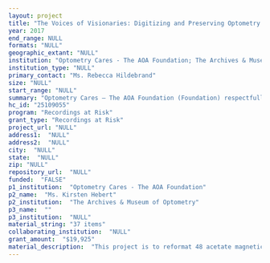 ```yaml
--- 
layout: project 
title: "The Voices of Visionaries: Digitizing and Preserving Optometry’s Oral History"
year: 2017
end_range: NULL
formats: "NULL"
geographic_extant: "NULL"
institution: "Optometry Cares - The AOA Foundation; The Archives & Museum of Optometry"
institution_type: "NULL"
primary_contact: "Ms. Rebecca Hildebrand"
size: "NULL"
start_range: "NULL"
summary: "Optometry Cares – The AOA Foundation (Foundation) respectfully requests $19,925 to support a project of the Archives and Museum of Optometry (AMO). The AMO proposes a 12-month project to digitally preserve and provide online access to 60 hours of rare interviews recorded between 1965 and 1979. Narrators featured in the recordings are significant for their contributions to the organization of the American Optometric Association (AOA) and to the evolution of the profession of optometry in the early twentieth century. This project will enlist the Northeast Document Conservation Center to reformat 48 rare, at-risk, and poorly documented magnetic audiotapes. AMO staff will ensure the long-term preservation of the original carriers, digital masters, and access files and publish and promote these resources, descriptive metadata, transcripts, and finding aids online."
hc_id: "25109055"
program: "Recordings at Risk"
grant_type: "Recordings at Risk"
project_url: "NULL"
address1:  "NULL"
address2:  "NULL"
city:  "NULL"
state:  "NULL"
zip: "NULL"
repository_url:  "NULL"
funded:  "FALSE"
p1_institution:  "Optometry Cares - The AOA Foundation"
p2_name:  "Ms. Kirsten Hebert"
p2_institution:  "The Archives & Museum of Optometry"
p3_name:  ""
p3_institution:  "NULL"
material_string: "37 items"
collaborating_institution:  "NULL"
grant_amount:  "$19,925"
material_description:  "This project is to reformat 48 acetate magnetic audio tapes containing an estimated 60 hours of oral history interviews, discussions, and orations. These sound recordings were collected by members of the AOA’s History Committee and the AMO staff (formerly the International Library, Archives & Museum of Optometry) from 1965 to 1979 as part of an oral history program designed to document the experiences of the founders of organized optometry. Interviewers met narrators at private residences or at public conferences to record their experiences and interactions. Narrators and interviewers deposited the tapes in the Archives accompanied by letters of deposit and other correspondence. The tapes, transcripts, and documentation were compiled as a separate series alongside professional papers, scrapbooks, and biographical files relevant to the narrators. Since the content of many of the tapes is not entirely known and transcripts do not always identify all speakers, the recording media and associated paper records are arranged by a unique catalog number assigned by the AMO staff. Each interview has been catalogued using the PastPerfect Archives Module’s Oral History fields, completing the minimum descriptive Dublin Core metadata as possible. The sound recordings are currently inaccessible as they are too fragile to use without the risk of damage. Transcripts exist for 26 of the 48 audio tapes proposed for digitization in this grant. However, the majority of these transcripts (17) are marked-up, first drafts, with omissions, gaps and multiple errors which render them largely inaccessible. The remaining “final” transcripts are heavily edited and only two have been digitized and made available as PDFs; no verbatim master transcripts exist. A short description of the collection and a list of known narrators is available on the AOA website here: http://www.aoa.org/archives-and-museum/oral-history-collection?sso=y."
---
```

